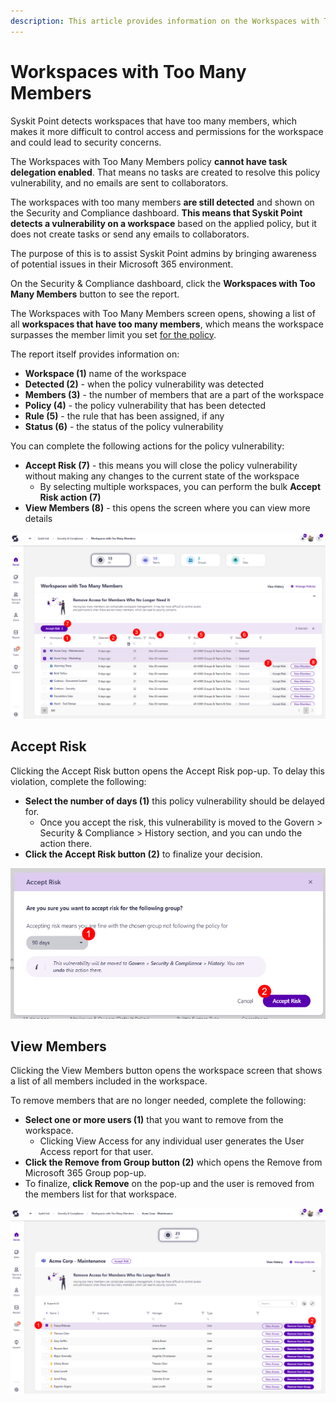 ```yaml
---
description: This article provides information on the Workspaces with Too Many Members report.
---
```



# Workspaces with Too Many Members

Syskit Point detects workspaces that have too many members, which makes it more difficult to control access and permissions for the workspace and could lead to security concerns. 

The Workspaces with Too Many Members policy **cannot have task delegation enabled**. That means no tasks are created to resolve this policy vulnerability, and no emails are sent to collaborators.

The workspaces with too many members **are still detected** and shown on the Security and Compliance dashboard. **This means that Syskit Point detects a vulnerability on a workspace** based on the applied policy, but it does not create tasks or send any emails to collaborators. 

The purpose of this is to assist Syskit Point admins by
bringing awareness of potential issues in their Microsoft 365 environment. 

On the Security & Compliance dashboard, click the **Workspaces with Too Many Members** button to see the report.

The Workspaces with Too Many Members screen opens, showing a list of all **workspaces that have too many members**, which means the workspace surpasses the member limit you set [for the policy](.././automated-workflows/workspaces-with-too-many-members-admin.md).

The report itself provides information on:
* **Workspace (1)** name of the workspace
* **Detected (2)** - when the policy vulnerability was detected
* **Members (3)** - the number of members that are a part of the workspace
* **Policy (4)** - the policy vulnerability that has been detected
* **Rule (5)** - the rule that has been assigned, if any
* **Status (6)** - the status of the policy vulnerability

You can complete the following actions for the policy vulnerability:
  * **Accept Risk (7)** - this means you will close the policy vulnerability without making any changes to the current state of the workspace
    * By selecting multiple workspaces, you can perform the bulk **Accept Risk action (7)**
  * **View Members (8)** - this opens the screen where you can view more details

![Workspaces with Too Many Members](../../.gitbook/assets/security-compliance-checks-workspaces-too-many-members.png)

## Accept Risk

Clicking the Accept Risk button opens the Accept Risk pop-up. To delay this violation, complete the following:

  * **Select the number of days (1)** this policy vulnerability should be delayed for.
    * Once you accept the risk, this vulnerability is moved to the Govern > Security & Compliance > History section, and you can undo the action there. 
  * **Click the Accept Risk button (2)** to finalize your decision.

![Workspaces with Too Many Members - Accept Risk](../../.gitbook/assets/security-compliance-checks-workspaces-too-many-members-accept-risk.png)


## View Members

Clicking the View Members button opens the workspace screen that shows a list of all members included in the workspace. 

To remove members that are no longer needed, complete the following:

  * **Select one or more users (1)** that you want to remove from the workspace.
    * Clicking View Access for any individual user generates the User Access report for that user.
  * **Click the Remove from Group button (2)** which opens the Remove from Microsoft 365 Group pop-up.
  * To finalize, **click Remove** on the pop-up and the user is removed from the members list for that workspace. 

![Workspaces with Too Many Members - View Members](../../.gitbook/assets/security-compliance-checks-workspaces-too-many-members-view-members.png)